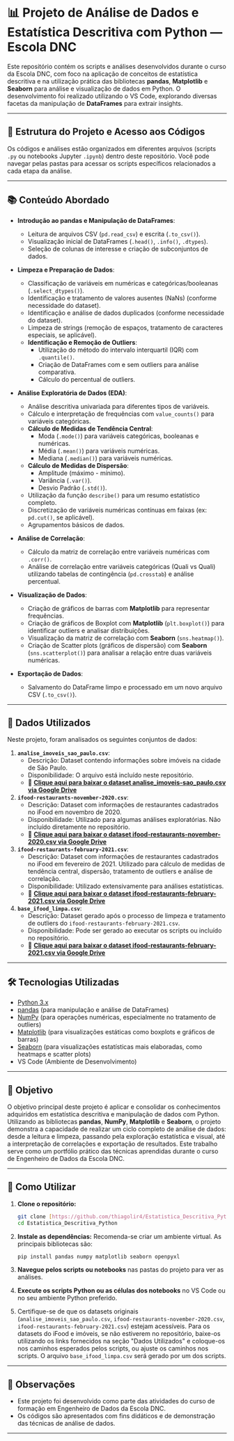 # 📊 Projeto de Análise de Dados e Estatística Descritiva com Python — Escola DNC

Este repositório contém os scripts e análises desenvolvidos durante o curso da Escola DNC, com foco na aplicação de conceitos de estatística descritiva e na utilização prática das bibliotecas **pandas**, **Matplotlib** e **Seaborn** para análise e visualização de dados em Python. O desenvolvimento foi realizado utilizando o VS Code, explorando diversas facetas da manipulação de **DataFrames** para extrair insights.

---

## 📁 Estrutura do Projeto e Acesso aos Códigos
Os códigos e análises estão organizados em diferentes arquivos (scripts `.py` ou notebooks Jupyter `.ipynb`) dentro deste repositório. Você pode navegar pelas pastas para acessar os scripts específicos relacionados a cada etapa da análise.

---

## 📚 Conteúdo Abordado

-   **Introdução ao pandas e Manipulação de DataFrames**:
    -   Leitura de arquivos CSV (`pd.read_csv`) e escrita (`.to_csv()`).
    -   Visualização inicial de DataFrames (`.head()`, `.info()`, `.dtypes`).
    -   Seleção de colunas de interesse e criação de subconjuntos de dados.

-   **Limpeza e Preparação de Dados**:
    -   Classificação de variáveis em numéricas e categóricas/booleanas (`.select_dtypes()`).
    -   Identificação e tratamento de valores ausentes (NaNs) (conforme necessidade do dataset).
    -   Identificação e análise de dados duplicados (conforme necessidade do dataset).
    -   Limpeza de strings (remoção de espaços, tratamento de caracteres especiais, se aplicável).
    -   **Identificação e Remoção de Outliers**:
        -   Utilização do método do intervalo interquartil (IQR) com `.quantile()`.
        -   Criação de DataFrames com e sem outliers para análise comparativa.
        -   Cálculo do percentual de outliers.

-   **Análise Exploratória de Dados (EDA)**:
    -   Análise descritiva univariada para diferentes tipos de variáveis.
    -   Cálculo e interpretação de frequências com `value_counts()` para variáveis categóricas.
    -   **Cálculo de Medidas de Tendência Central**:
        -   Moda (`.mode()`) para variáveis categóricas, booleanas e numéricas.
        -   Média (`.mean()`) para variáveis numéricas.
        -   Mediana (`.median()`) para variáveis numéricas.
    -   **Cálculo de Medidas de Dispersão**:
        -   Amplitude (máximo - mínimo).
        -   Variância (`.var()`).
        -   Desvio Padrão (`.std()`).
    -   Utilização da função `describe()` para um resumo estatístico completo.
    -   Discretização de variáveis numéricas contínuas em faixas (ex: `pd.cut()`, se aplicável).
    -   Agrupamentos básicos de dados.

-   **Análise de Correlação**:
    -   Cálculo da matriz de correlação entre variáveis numéricas com `.corr()`.
    -   Análise de correlação entre variáveis categóricas (Quali vs Quali) utilizando tabelas de contingência (`pd.crosstab`) e análise percentual.

-   **Visualização de Dados**:
    -   Criação de gráficos de barras com **Matplotlib** para representar frequências.
    -   Criação de gráficos de Boxplot com **Matplotlib** (`plt.boxplot()`) para identificar outliers e analisar distribuições.
    -   Visualização da matriz de correlação com **Seaborn** (`sns.heatmap()`).
    -   Criação de Scatter plots (gráficos de dispersão) com **Seaborn** (`sns.scatterplot()`) para analisar a relação entre duas variáveis numéricas.

-   **Exportação de Dados**:
    -   Salvamento do DataFrame limpo e processado em um novo arquivo CSV (`.to_csv()`).

---

## 📂 Dados Utilizados

Neste projeto, foram analisados os seguintes conjuntos de dados:

1.  **`analise_imoveis_sao_paulo.csv`**:
    * Descrição: Dataset contendo informações sobre imóveis na cidade de São Paulo.
    * Disponibilidade: O arquivo está incluído neste repositório.
    * 🔗 **[Clique aqui para baixar o dataset analise_imoveis-sao_paulo.csv via Google Drive](LINK_DO_GOOGLE_DRIVE_IMOVEIS)** 
2.  **`ifood-restaurants-november-2020.csv`**:
    * Descrição: Dataset com informações de restaurantes cadastrados no iFood em novembro de 2020.
    * Disponibilidade: Utilizado para algumas análises exploratórias. Não incluído diretamente no repositório.
    * 🔗 **[Clique aqui para baixar o dataset ifood-restaurants-november-2020.csv via Google Drive](LINK_DO_GOOGLE_DRIVE_IFOOD_NOV2020)** 
3.  **`ifood-restaurants-february-2021.csv`**:
    * Descrição: Dataset com informações de restaurantes cadastrados no iFood em fevereiro de 2021. Utilizado para cálculo de medidas de tendência central, dispersão, tratamento de outliers e análise de correlação.
    * Disponibilidade: Utilizado extensivamente para análises estatísticas.
    * 🔗 **[Clique aqui para baixar o dataset ifood-restaurants-february-2021.csv via Google Drive](LINK_DO_GOOGLE_DRIVE_IFOOD_FEV2021)** 
4.  **`base_ifood_limpa.csv`**:
    * Descrição: Dataset gerado após o processo de limpeza e tratamento de outliers do `ifood-restaurants-february-2021.csv`.
    * Disponibilidade: Pode ser gerado ao executar os scripts ou incluído no repositório.
    * 🔗 **[Clique aqui para baixar o dataset ifood-restaurants-february-2021.csv via Google Drive](LINK_DO_BASE_IFOOD_LIMPA)**

---

## 🛠️ Tecnologias Utilizadas

-   [Python 3.x](https://www.python.org/)
-   [pandas](https://pandas.pydata.org/) (para manipulação e análise de DataFrames)
-   [NumPy](https://numpy.org/) (para operações numéricas, especialmente no tratamento de outliers)
-   [Matplotlib](https://matplotlib.org/) (para visualizações estáticas como boxplots e gráficos de barras)
-   [Seaborn](https://seaborn.pydata.org/) (para visualizações estatísticas mais elaboradas, como heatmaps e scatter plots)
-   VS Code (Ambiente de Desenvolvimento)

---

## 🎯 Objetivo

O objetivo principal deste projeto é aplicar e consolidar os conhecimentos adquiridos em estatística descritiva e manipulação de dados com Python. Utilizando as bibliotecas **pandas**, **NumPy**, **Matplotlib** e **Seaborn**, o projeto demonstra a capacidade de realizar um ciclo completo de análise de dados: desde a leitura e limpeza, passando pela exploração estatística e visual, até a interpretação de correlações e exportação de resultados. Este trabalho serve como um portfólio prático das técnicas aprendidas durante o curso de Engenheiro de Dados da Escola DNC.

---

## 🚀 Como Utilizar

1.  **Clone o repositório:**
    ```bash
    git clone [https://github.com/thiagolir4/Estatistica_Descritiva_Python.git](https://github.com/thiagolir4/Estatistica_Descritiva_Python.git)
    cd Estatistica_Descritiva_Python
    ```

2.  **Instale as dependências:**
    Recomenda-se criar um ambiente virtual. As principais bibliotecas são:
    ```bash
    pip install pandas numpy matplotlib seaborn openpyxl
    ```

3.  **Navegue pelos scripts ou notebooks** nas pastas do projeto para ver as análises.
4.  **Execute os scripts Python ou as células dos notebooks** no VS Code ou no seu ambiente Python preferido.
5.  Certifique-se de que os datasets originais (`analise_imoveis_sao_paulo.csv`, `ifood-restaurants-november-2020.csv`, `ifood-restaurants-february-2021.csv`) estejam acessíveis. Para os datasets do iFood e imóveis, se não estiverem no repositório, baixe-os utilizando os links fornecidos na seção "Dados Utilizados" e coloque-os nos caminhos esperados pelos scripts, ou ajuste os caminhos nos scripts. O arquivo `base_ifood_limpa.csv` será gerado por um dos scripts.

---

## 📌 Observações

-   Este projeto foi desenvolvido como parte das atividades do curso de formação em Engenheiro de Dados da Escola DNC.
-   Os códigos são apresentados com fins didáticos e de demonstração das técnicas de análise de dados.

---